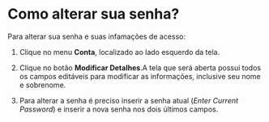 # Como alterar sua senha?

Para alterar sua senha e suas infamações de acesso:

1. Clique no menu **Conta**, localizado ao lado esquerdo da tela.

2. Clique no botão **Modificar Detalhes**.A tela que será aberta possui todos os campos editáveis para modificar as informações, inclusive seu nome e sobrenome.

3. Para alterar a senha é preciso inserir a senha atual (*Enter Current Password*) e inserir a nova senha nos dois últimos campos. 

 